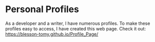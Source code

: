 # Personal Profiles


As a developer and a writer, I have numerous profiles. To make these profiles easy to access, I have created this web page. 
Check it out: https://blesson-tomy.github.io/Profile_Page/
